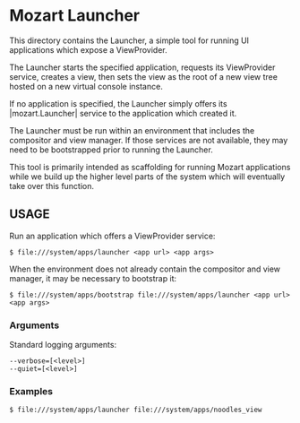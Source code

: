 # Mozart Launcher

This directory contains the Launcher, a simple tool for running
UI applications which expose a ViewProvider.

The Launcher starts the specified application, requests its
ViewProvider service, creates a view, then sets the view as the
root of a new view tree hosted on a new virtual console instance.

If no application is specified, the Launcher simply offers its
|mozart.Launcher| service to the application which created it.

The Launcher must be run within an environment that includes the
compositor and view manager.  If those services are not available,
they may need to be bootstrapped prior to running the Launcher.

This tool is primarily intended as scaffolding for running Mozart
applications while we build up the higher level parts of the system
which will eventually take over this function.

## USAGE

Run an application which offers a ViewProvider service:

    $ file:///system/apps/launcher <app url> <app args>

When the environment does not already contain the compositor and
view manager, it may be necessary to bootstrap it:

    $ file:///system/apps/bootstrap file:///system/apps/launcher <app url> <app args>

### Arguments

Standard logging arguments:

    --verbose=[<level>]
    --quiet=[<level>]

### Examples

    $ file:///system/apps/launcher file:///system/apps/noodles_view
